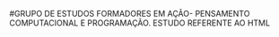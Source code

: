 #GRUPO DE ESTUDOS FORMADORES EM AÇÃO- PENSAMENTO COMPUTACIONAL E PROGRAMAÇÃO.
ESTUDO REFERENTE AO HTML
